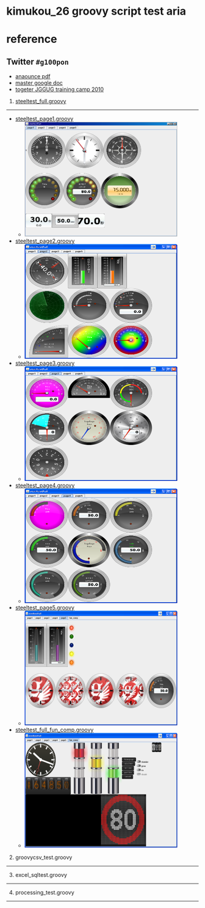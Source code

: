 kimukou_26 groovy script test aria
==========

# reference 
## Twitter `#g100pon`

* [anaounce pdf](http://www.jggug.org/Home/ibento-shiryoushuu/g100pon.pdf)
* [master google doc](https://spreadsheets.google.com/ccc?key=0Au1YHLJ4YZmbdEtGeUgxRTRxVGJpbHFXUGVFRndieVE&hl=ja&authkey=CLjYzYoF#gid=0)
* [togeter JGGUG training camp 2010](http://togetter.com/li/58838)

1. [steeltest_full.groovy](g100pon/raw/master/steeltest_full.groovy)
------
* [steeltest_page1.groovy](g100pon/raw/master/steeltest_page1.groovy)
	* <img src="https://github.com/kimukou/g100pon/raw/master/capture_run_steeltest_full_page1.png" width="400" height="300">
* [steeltest_page2.groovy](g100pon/raw/master/steeltest_page2.groovy)
	* <img src="https://github.com/kimukou/g100pon/raw/master/capture_run_steeltest_full_page2.png" width="400" height="300">
* [steeltest_page3.groovy](g100pon/raw/master/steeltest_page3.groovy)
	* <img src="https://github.com/kimukou/g100pon/raw/master/capture_run_steeltest_full_page3.png" width="400" height="300">
* [steeltest_page4.groovy](g100pon/raw/master/steeltest_page4.groovy)
	* <img src="https://github.com/kimukou/g100pon/raw/master/capture_run_steeltest_full_page4.png" width="400" height="300">
* [steeltest_page5.groovy](g100pon/raw/master/steeltest_page5.groovy)
	* <img src="https://github.com/kimukou/g100pon/raw/master/capture_run_steeltest_full_page5.png" width="400" height="300">
* [steeltest_full_fun_comp.groovy](g100pon/raw/master/steeltest_full_fun_comp.groovy)
	* <img src="https://github.com/kimukou/g100pon/raw/master/capture_run_steeltest_full_fun_comp.png" width="400" height="300">

2. groovycsv_test.groovy
------
3. excel_sqltest.groovy
------
4. processing_test.groovy
------

